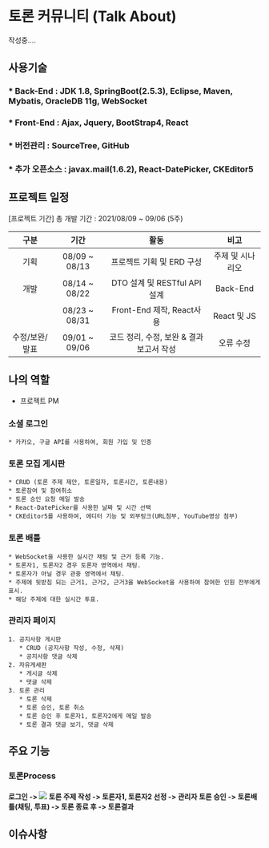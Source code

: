 # 토론 커뮤니티 (Talk About)
작성중....
## 사용기술
### * Back-End : JDK 1.8, SpringBoot(2.5.3), Eclipse, Maven, Mybatis, OracleDB 11g, WebSocket
### * Front-End :  Ajax, Jquery, BootStrap4, React
### * 버전관리 : SourceTree, GitHub
### * 추가 오픈소스 : javax.mail(1.6.2), React-DatePicker, CKEditor5

## 프로젝트 일정
[프로젝트 기간]
총 개발 기간 : 2021/08/09 ~ 09/06 (5주)


|      구분      |     기간      |                             활동                             |        비고        |
| :------------: | :-----------: | :----------------------------------------------------------: | :----------------: |
|      기획      | 08/09 ~ 08/13 |                  프로젝트 기획 및 ERD 구성                  |   주제 및 시나리오    |
|      개발      | 08/14 ~ 08/22 |               DTO 설계 및 RESTful API 설계                 |  Back-End  |
|            | 08/23 ~ 08/31 | Front-End 제작, React사용 | React 및 JS |
| 수정/보완/발표 | 09/01 ~ 09/06 |           코드 정리, 수정, 보완 & 결과 보고서 작성           |     오류 수정      |

## 나의 역할
  * 프로젝트 PM
  
  ### 소셜 로그인 
    * 카카오, 구글 API를 사용하여, 회원 가입 및 인증
  
  ### 토론 모집 게시판
    * CRUD (토론 주제 제안, 토론일자, 토론시간, 토론내용)
    * 토론참여 및 참여취소
    * 토론 승인 요청 메일 발송
    * React-DatePicker를 사용한 날짜 및 시간 선택
    * CKEditor5를 사용하여, 에디터 기능 및 외부링크(URL첨부, YouTube영상 첨부)
  ### 토론 배틀
    * WebSocket을 사용한 실시간 채팅 및 근거 등록 기능.
    * 토론자1, 토론자2 경우 토론자 영역에서 채팅.
    * 토론자가 아닐 경우 관중 영역에서 채팅.
    * 주제에 뒷받침 되는 근거1, 근거2, 근거3을 WebSocket을 사용하여 참여한 인원 전부에게 표시.
    * 해당 주제에 대한 실시간 투표.
  ### 관리자 페이지
    1. 공지사항 게시판 
       * CRUD (공지사항 작성, 수정, 삭제)
       * 공지사항 댓글 삭제
    2. 자유게세판
       * 게시글 삭제
       * 댓글 삭제
    3. 토론 관리
       * 토론 삭제
       * 토론 승인, 토론 취소
       * 토론 승인 후 토론자1, 토론자2에게 메일 발송
       * 토론 결과 댓글 보기, 댓글 삭제
 
## 주요 기능
### 토론Process
#### 로그인 -> [![](https://img.shields.io/badge/<>-<->>-<red>)]()  토론 주제 작성 -> 토론자1, 토론자2 선정 -> 관리자 토론 승인 -> 토론배틀(채팅, 투표) -> 토론 종료 후 -> 토론결과


## 이슈사항
